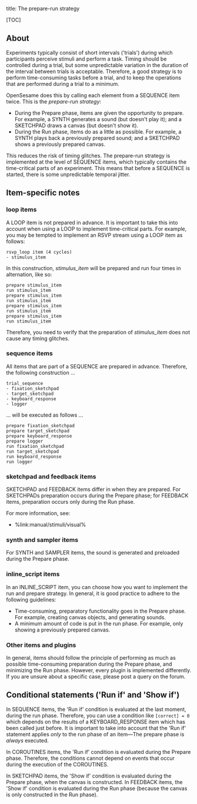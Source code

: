 title: The prepare-run strategy

[TOC]

## About

Experiments typically consist of short intervals ('trials') during which participants perceive stimuli and perform a task. Timing should be controlled during a trial, but some unpredictable variation in the duration of the interval between trials is acceptable. Therefore, a good strategy is to perform time-consuming tasks before a trial, and to keep the operations that are performed during a trial to a minimum.

OpenSesame does this by calling each element from a SEQUENCE item twice. This is the *prepare-run strategy*:

- During the Prepare phase, items are given the opportunity to prepare. For example, a SYNTH generates a sound (but doesn't play it); and a SKETCHPAD draws a canvas (but doesn't show it).
- During the Run phase, items do as a little as possible. For example, a SYNTH plays back a previously prepared sound; and a SKETCHPAD shows a previously prepared canvas.

This reduces the risk of timing glitches. The prepare-run strategy is implemented at the level of SEQUENCE items, which typically contains the time-critical parts of an experiment. This means that before a SEQUENCE is started, there is some unpredictable temporal jitter.

## Item-specific notes

### loop items

A LOOP item is not prepared in advance. It is important to take this into account when using a LOOP to implement time-critical parts. For example, you may be tempted to implement an RSVP stream using a LOOP item as follows:

~~~text
rsvp_loop item (4 cycles)
- stimulus_item
~~~

In this construction, *stimulus_item* will be prepared and run four times in alternation, like so:

~~~text
prepare stimulus_item
run stimulus_item
prepare stimulus_item
run stimulus_item
prepare stimulus_item
run stimulus_item
prepare stimulus_item
run stimulus_item
~~~

Therefore, you need to verify that the preparation of *stimulus_item* does not cause any timing glitches.

### sequence items

All items that are part of a SEQUENCE are prepared in advance. Therefore, the following construction ...

~~~text
trial_sequence
- fixation_sketchpad
- target_sketchpad
- keyboard_response
- logger
~~~

... will be executed as follows ...

~~~text
prepare fixation_sketchpad
prepare target_sketchpad
prepare keyboard_response
prepare logger
run fixation_sketchpad
run target_sketchpad
run keyboard_response
run logger
~~~

### sketchpad and feedback items

SKETCHPAD and FEEDBACK items differ in when they are prepared. For SKETCHPADs preparation occurs during the Prepare phase; for FEEDBACK items, preparation occurs only during the Run phase.

For more information, see:

- %link:manual/stimuli/visual%

### synth and sampler items

For SYNTH and SAMPLER items, the sound is generated and preloaded during the Prepare phase.

### inline_script items

In an INLINE_SCRIPT item, you can choose how you want to implement the run and prepare strategy. In general, it is good practice to adhere to the following guidelines:

- Time-consuming, preparatory functionality goes in the Prepare phase. For example, creating canvas objects, and generating sounds.
- A minimum amount of code is put in the run phase. For example, only showing a previously prepared canvas.

### Other items and plugins

In general, items should follow the principle of performing as much as possible time-consuming preparation during the Prepare phase, and minimizing the Run phase. However, every plugin is implemented differently. If you are unsure about a specific case, please post a query on the forum.

## Conditional statements ('Run if' and 'Show if')

In SEQUENCE items, the 'Run if' condition is evaluated at the last moment, during the run phase. Therefore, you can use a condition like `[correct] = 0` which depends on the results of a KEYBOARD_RESPONSE item which has been called just before. It is important to take into account that the 'Run if' statement applies *only* to the run phase of an item—The prepare phase is *always* executed.

In COROUTINES items, the 'Run if' condition is evaluated during the Prepare phase. Therefore, the conditions cannot depend on events that occur during the execution of the COROUTINES.

In SKETCHPAD items, the 'Show if' condition is evaluated during the Prepare phase, when the canvas is constructed. In FEEDBACK items, the 'Show if' condition is evaluated during the Run phase (because the canvas is only constructed in the Run phase).
